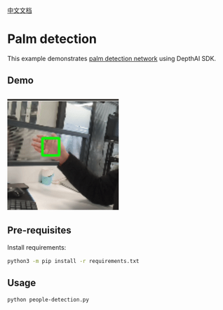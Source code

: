 [中文文档](README.zh-CN.md)

Palm detection
================

This example demonstrates
[palm detection network](https://google.github.io/mediapipe/solutions/hands#palm-detection-model) using DepthAI SDK.  

## Demo

![demo](images/palm_detection.gif)
--------------------

## Pre-requisites

Install requirements:
```bash
python3 -m pip install -r requirements.txt
```


## Usage

```bash
python people-detection.py
```